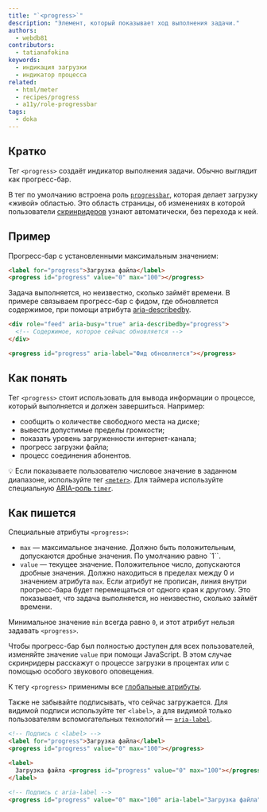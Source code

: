 ```yaml
---
title: "`<progress>`"
description: "Элемент, который показывает ход выполнения задачи."
authors:
  - webdb81
contributors:
  - tatianafokina
keywords:
  - индикация загрузки
  - индикатор процесса
related:
  - html/meter
  - recipes/progress
  - a11y/role-progressbar
tags:
  - doka
---
```


## Кратко

Тег `<progress>` создаёт индикатор выполнения задачи. Обычно выглядит как прогресс-бар.

В тег по умолчанию встроена роль [`progressbar`](/a11y/role-progressbar/), которая делает загрузку «живой» областью. Это область страницы, об изменениях в которой пользователи [скринридеров](/a11y/screenreaders/) узнают автоматически, без перехода к ней.

## Пример

Прогресс-бар с установленными максимальным значением:

```html
<label for="progress">Загрузка файла</label>
<progress id="progress" value="0" max="100"></progress>
```

Задача выполняется, но неизвестно, сколько займёт времени. В примере связываем прогресс-бар с фидом, где обновляется содержимое, при помощи атрибута [aria-describedby](/a11y/aria-describedby/).

```html
<div role="feed" aria-busy="true" aria-describedby="progress">
  <!-- Содержимое, которое сейчас обновляется -->
</div>

<progress id="progress" aria-label="Фид обновляется"></progress>
```

## Как понять

Тег `<progress>` стоит использовать для вывода информации о процессе, который выполняется и должен завершиться. Например:

- сообщить о количестве свободного места на диске;
- вывести допустимые пределы громкости;
- показать уровень загруженности интернет-канала;
- прогресс загрузки файла;
- процесс соединения абонентов.

<aside>

💡 Если показываете пользователю числовое значение в заданном диапазоне, используйте тег [`<meter>`](/html/meter/). Для таймера используйте специальную [ARIA-роль `timer`](/a11y/role-timer/).

</aside>

## Как пишется

Специальные атрибуты `<progress>`:

- `max` — максимальное значение. Должно быть положительным, допускаются дробные значения. По умолчанию равно `1``.
- `value` — текущее значение. Положительное число, допускаются дробные значения. Должно находиться в пределах между 0 и значением атрибута `max`. Если атрибут не прописан, линия внутри прогресс-бара будет перемещаться от одного края к другому. Это показывает, что задача выполняется, но неизвестно, сколько займёт времени.

Минимальное значение `min` всегда равно `0`, и этот атрибут нельзя задавать `<progress>`.

Чтобы прогресс-бар был полностью доступен для всех пользователей, изменяйте значение `value` при помощи JavaScript. В этом случае скринридеры расскажут о процессе загрузки в процентах или с помощью особого звукового оповещения.

К тегу `<progress>` применимы все [глобальные атрибуты](/html/global-attrs/).

Также не забывайте подписывать, что сейчас загружается. Для видимой подписи используйте тег `<label>`, а для видимой только пользователям вспомогательных технологий — [`aria-label`](/a11y/aria-label/).

```html
<!-- Подпись с <label> -->
<label for="progress">Загрузка файла</label>
<progress id="progress" value="0" max="100"></progress>

<label>
  Загрузка файла <progress id="progress" value="0" max="100"></progress>
</label>

<!-- Подпись с aria-label -->
<progress id="progress" value="0" max="100" aria-label="Загрузка файла"></progress>
```
